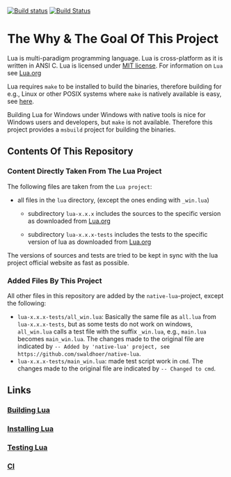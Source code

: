 [![Build status](https://ci.appveyor.com/api/projects/status/1gtcdi6wslxx3d6u/branch/master?svg=true)](https://ci.appveyor.com/project/swaldhoer/native-lua/branch/master)
[![Build Status](https://travis-ci.org/swaldhoer/native-lua.svg?branch=master)](https://travis-ci.org/swaldhoer/native-lua)

# The Why & The Goal Of This Project

Lua is  multi-paradigm programming language. Lua is cross-platform as it is
written in ANSI C. Lua is licensed under [MIT license][1].
For information on `Lua` see [Lua.org][2]

Lua requires `make` to be installed to build the binaries,
therefore building for e.g., Linux or other POSIX systems where `make` is
natively available is easy, see [here][3].

Building Lua for Windows under Windows with native tools is nice
for Windows users and developers, but `make` is not available. Therefore this
project provides a `msbuild` project for building the binaries.



## Contents Of This Repository

### Content Directly Taken From The Lua Project

The following files are taken from the `Lua project`:

- all files in the `lua` directory, (except the ones ending with `_win.lua`)

  - subdirectory `lua-x.x.x` includes the sources to the specific version as
    downloaded from [Lua.org][2]

  - subdirectory `lua-x.x.x-tests` includes the tests to the specific version
    of lua as downloaded from [Lua.org][2]

The versions of sources and tests are tried to be kept in sync with the lua
project official website as fast as possible.

### Added Files By This Project

All other files in this repository are added by the `native-lua`-project,
except the following:

- `lua-x.x.x-tests/all_win.lua`: Basically the same file as `all.lua` from
  `lua-x.x.x-tests`, but as some tests do not work on windows, `all_win.lua`
  calls a test file with the suffix `_win.lua`, e.g., `main.lua` becomes
  `main_win.lua`. The changes made to the original file are indicated by
  `-- Added by 'native-lua' project,
  see https://github.com/swaldhoer/native-lua`.
- `lua-x.x.x-tests/main_win.lua`: made test script work in `cmd`. The changes
  made to the original file are indicated by `-- Changed to cmd`.

## Links

### [Building Lua](doc/build.md)

### [Installing Lua](doc/install.md)

### [Testing Lua](doc/test.md)

### [CI](doc/ci.md)

[1]: https://www.lua.org/manual/5.3/readme.html#license
[2]: https://www.lua.org/
[3]: https://www.lua.org/manual/5.3/readme.html